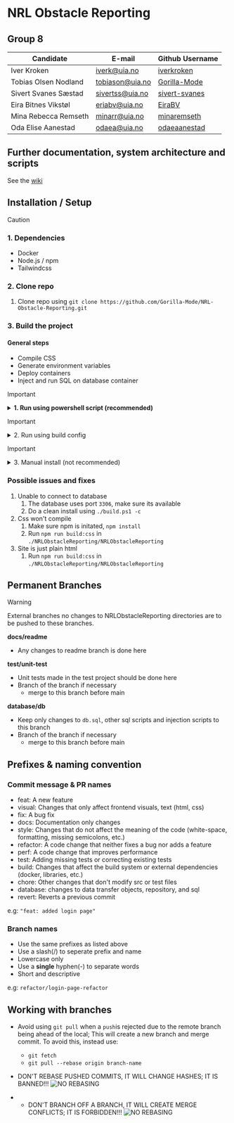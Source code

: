 #  **NRL Obstacle Reporting**

## Group 8

| Candidate            | E-mail                              | Github Username                                   |
|----------------------|-------------------------------------|---------------------------------------------------|
| Iver Kroken          | [iverk@uia.no](iverk@uia.no)        | [iverkroken](https://github.com/iverkroken)       |
| Tobias Olsen Nodland | [tobiason@uia.no](tobiason@uia.no ) | [Gorilla-Mode](https://github.com/Gorilla-Mode)   |
| Sivert Svanes Sæstad | [sivertss@uia.no](sivertss@uia.no)  | [sivert-svanes](https://github.com/sivert-svanes) |
| Eira Bitnes Vikstøl  | [eriabv@uia.no](eriabv@uia.no)      | [EiraBV](https://github.com/EiraBV)               |
| Mina Rebecca Remseth | [minarr@uia.no](minarr@uia.no)      | [minaremseth](https://github.com/minaremseth)     |
| Oda Elise Aanestad   | [odaea@uia.no](odaea@uia.no)        | [odaeaanestad](https://github.com/Odaeaanestad)                                  |

## Further documentation, system architecture and scripts

See the [wiki](https://github.com/Gorilla-Mode/NRL-Obstacle-Reporting/wiki)

## Installation / Setup

> [!CAUTION]
> ### 1. Dependencies
> - Docker
> - Node.js / npm
> - Tailwindcss

### 2. Clone repo

1. Clone repo using `git clone https://github.com/Gorilla-Mode/NRL-Obstacle-Reporting.git`

### 3. Build the project

#### General steps

- Compile CSS
- Generate environment variables
- Deploy containers
- Inject and run SQL on database container

> [!IMPORTANT]
> <details>
> <summary style="font-size: 14px; font-weight: bold">1. Run using powershell script (recommended) </summary>
>
>   1. Compile CSS 
>      1. Make sure **Node.js** is installed
>      2. Cd to `./NRLObstacleReporting/NRLObstacleReporting` where **package.json** is located
>      3. Run `npm run build:css` to compile tailwind css
>   2. Compose environment
>      1. Make sure docker is running `docker desktop start`
>      2. In **root folder**, run [`./build.ps1`](https://github.com/Gorilla-Mode/NRL-Obstacle-Reporting/wiki/build.ps1) 
>      to generate [`.env`](https://github.com/Gorilla-Mode/NRL-Obstacle-Reporting/wiki/env-setup) file. 
>      And deploy containers
>         1. For a clean installation use flag `-c`. See the [Documentation](https://github.com/Gorilla-Mode/NRL-Obstacle-Reporting/wiki/build.ps1) for more info
>   3. Inject SQL 
>      1. in **root folder**, run [`./initdb.ps1`](https://github.com/Gorilla-Mode/NRL-Obstacle-Reporting/wiki/initdb.ps1)
>      to inject sql into container and build the database
>         1. See the [Documentation](https://github.com/Gorilla-Mode/NRL-Obstacle-Reporting/wiki/initdb.ps1) for further info
></details>



> [!IMPORTANT]
> <details>
> <summary style="font-size: 14px">2. Run using build config</summary>
>
>   1. Compile CSS
>      1. Make sure **Node.js** is installed
>      2. Cd to `./NRLObstacleReporting/NRLObstacleReporting` where **package.json** is located
>      3. Run `npm run build:css` to compile tailwind css
>   2. Make .env file
>      1. in **root folder** run [`./build.ps1 -nc`](https://github.com/Gorilla-Mode/NRL-Obstacle-Reporting/wiki/build.ps1)
>         1. See the [Documentation](https://github.com/Gorilla-Mode/NRL-Obstacle-Reporting/wiki/build.ps1) for further
>         info about this script
>   3. Add build config in IDE
>        1. Open **NRLObstacleReporting.snl** solution in root folder
>        2. Add build config to run the docker compose
>        3. Make sure docker is running `docker desktop start`
>        4. Build the solution to launch the application in docker
>   4. Inject SQL
>      1. in **root folder**, run [`./initdb.ps1`](https://github.com/Gorilla-Mode/NRL-Obstacle-Reporting/wiki/initdb.ps1)
>      to inject sql into container and build the database
>         1. See the [Documentation](https://github.com/Gorilla-Mode/NRL-Obstacle-Reporting/wiki/initdb.ps1) for further
>         info about this script
> </details>

> [!IMPORTANT]
> <details>
> <summary style="font-size: 14px">3. Manual install (not recommended)</summary>
>
>   1. Compile CSS
>      1. Make sure **Node.js** is installed
>      2. Cd to `./NRLObstacleReporting/NRLObstacleReporting` where **package.json** is located
>      3. Run `npm run build:css` to compile tailwind css
>   2. Make .env file
>      1. Make[`.env`](https://github.com/Gorilla-Mode/NRL-Obstacle-Reporting/wiki/env-setup) file in **root folder**
>         1. e.g `echo >> .env`, `touch .env`, `cat > .env`
>      2. Populate [`.env`](https://github.com/Gorilla-Mode/NRL-Obstacle-Reporting/wiki/env-setup) file with required fields
>         1. Check the [Documentation](https://github.com/Gorilla-Mode/NRL-Obstacle-Reporting/wiki) for example env file
>   3. Deploy containers
>      1. make sure docker is running
>      2. consider running `docker-compose down -v --rmi "all"` for a clean installation.
>         1. This will remove any existing images, containers and volumes defined in `docker-compose.yml`
>      3. run `docker-compose up` in **root folder**
>   4. Copy SQL into container
>      1. make sure database container is running
>      2. run `docker cp ./db.sql db:/` to copy database sql script into container
>   5. Execute SQL in container
>      1. run ` docker exec db sh -c "mariadb YOURDBNAME -u root -pYOURPASSWORD <db.sql"`
>
> </details>


### Possible issues and fixes

   1. Unable to connect to database
      1. The database uses port `3306`, make sure its available
      2. Do a clean install using `./build.ps1 -c`
   2. Css won't compile
      1. Make sure npm is initated, `npm install`
      2. Run `npm run build:css` in `./NRLObstacleReporting/NRLObstacleReporting`
   3. Site is just plain html
      1. Run `npm run build:css` in `./NRLObstacleReporting/NRLObstacleReporting`

## Permanent Branches

>[!WARNING]
> 
> External branches no changes to NRLObstacleReporting directories are to be pushed to these branches. 
> 
> **docs/readme**
> - Any changes to readme branch is done here
>
> **test/unit-test**
> - Unit tests made in the test project should be done here
> - Branch of the branch if necessary
>   - merge to this branch before main
>
> **database/db**
> - Keep only changes to `db.sql`, other sql scripts and injection scripts to this branch
> - Branch of the branch if necessary
>   - merge to this branch before main

## Prefixes & naming convention

### Commit message & PR names

- feat: A new feature
- visual: Changes that only affect frontend visuals, text (html, css)
- fix: A bug fix
- docs: Documentation only changes
- style: Changes that do not affect the meaning of the code (white-space, formatting, missing semicolons, etc.)
- refactor: A code change that neither fixes a bug nor adds a feature
- perf: A code change that improves performance
- test: Adding missing tests or correcting existing tests
- build: Changes that affect the build system or external dependencies (docker, libraries, etc.)
- chore: Other changes that don't modify src or test files
- database: changes to data transfer objects, repository, and sql 
- revert: Reverts a previous commit

e.g:
`"feat: added login page"`

### Branch names

- Use the same prefixes as listed above
- Use a slash(/) to seperate prefix and name
- Lowercase only
- Use a **single** hyphen(-) to separate words
- Short and descriptive

e.g:
`refactor/login-page-refactor`



## Working with branches

- Avoid using `git pull` when a `push`is rejected due to the remote branch being ahead of the local; This will create a new branch and merge commit. To avoid this, instead use:
  - `git fetch`
  - `git pull --rebase origin branch-name`
- DON'T REBASE PUSHED COMMITS, IT WILL CHANGE HASHES; IT IS BANNED!!!
![NO REBASING](https://external-content.duckduckgo.com/iu/?u=https%3A%2F%2Fi.pinimg.com%2Foriginals%2Fb6%2F41%2F32%2Fb6413233b0c147d8e25ac8c6939003ec.jpg&f=1&nofb=1&ipt=e684870cc0f2f939c06bfc53af8ede80336966cf2877b4c2eaeab1dfda026a48)

- - DON'T BRANCH OFF A BRANCH, IT WILL CREATE MERGE CONFLICTS; IT IS FORBIDDEN!!!
![NO REBASING](https://y.yarn.co/9892718e-f9f9-400b-8273-9f5f78e36e22_text.gif)


    
